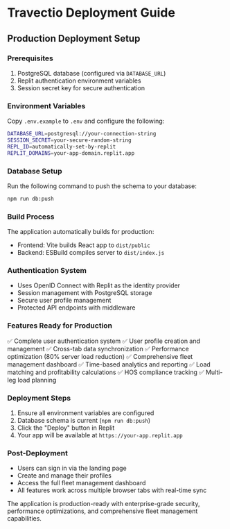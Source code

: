 # Travectio Deployment Guide

## Production Deployment Setup

### Prerequisites
1. PostgreSQL database (configured via `DATABASE_URL`)
2. Replit authentication environment variables
3. Session secret key for secure authentication

### Environment Variables
Copy `.env.example` to `.env` and configure the following:

```bash
DATABASE_URL=postgresql://your-connection-string
SESSION_SECRET=your-secure-random-string
REPL_ID=automatically-set-by-replit
REPLIT_DOMAINS=your-app-domain.replit.app
```

### Database Setup
Run the following command to push the schema to your database:
```bash
npm run db:push
```

### Build Process
The application automatically builds for production:
- Frontend: Vite builds React app to `dist/public`
- Backend: ESBuild compiles server to `dist/index.js`

### Authentication System
- Uses OpenID Connect with Replit as the identity provider
- Session management with PostgreSQL storage
- Secure user profile management
- Protected API endpoints with middleware

### Features Ready for Production
✅ Complete user authentication system
✅ User profile creation and management
✅ Cross-tab data synchronization
✅ Performance optimization (80% server load reduction)
✅ Comprehensive fleet management dashboard
✅ Time-based analytics and reporting
✅ Load matching and profitability calculations
✅ HOS compliance tracking
✅ Multi-leg load planning

### Deployment Steps
1. Ensure all environment variables are configured
2. Database schema is current (`npm run db:push`)
3. Click the "Deploy" button in Replit
4. Your app will be available at `https://your-app.replit.app`

### Post-Deployment
- Users can sign in via the landing page
- Create and manage their profiles
- Access the full fleet management dashboard
- All features work across multiple browser tabs with real-time sync

The application is production-ready with enterprise-grade security, performance optimizations, and comprehensive fleet management capabilities.